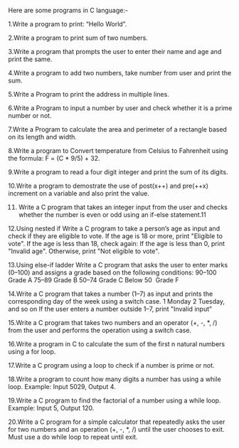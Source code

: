 Here are some programs in C language:-

1.Write a program to print: “Hello World”.

2.Write a program to print sum of two numbers.

3.Write a program that prompts the user to enter their name and age and print the same.

4.Write a program to add two numbers, take number from user and print the sum.

5.Write a Program to print the address in multiple lines.

6.Write a Program to input a number by user and check whether it is a prime number or not.

7.Write a Program to calculate the area and perimeter of a rectangle based on its length and width.

8.⁠Write a program to Convert temperature from Celsius to Fahrenheit using the formula: F = (C * 9/5) + 32.

9.Write a program to read a four digit integer and print the sum of its digits.

10.Write a program to demostrate the use of post(x++) and pre(++x) increment on a variable and also print the value.

11. Write a C program that takes an integer input from the user and checks whether the number is even or odd using an if-else statement.11

12.Using nested if
Write a C program to take a person’s age as input and check if they are eligible to vote.
If the age is 18 or more, print "Eligible to vote".
If the age is less than 18, check again:
If the age is less than 0, print "Invalid age".
Otherwise, print "Not eligible to vote".

13.Using else-if ladder
Write a C program that asks the user to enter marks (0–100) and assigns a grade based on the following conditions:
90–100  Grade A
75–89  Grade B
50–74  Grade C
Below 50  Grade F

14.Write a C program that takes a number (1–7) as input and prints the corresponding day of the week using a switch case.
1  Monday
2 Tuesday, and so on
If the user enters a number outside 1–7, print "Invalid input"

15.Write a C program that takes two numbers and an operator (+, -, *, /) from the user and performs the operation using a switch case.

16.Write a program in C to calculate the sum of the first n natural numbers using a for loop.

17.Write a C program using a loop to check if a number is prime or not.

18.Write a program to count how many digits a number has using a while loop.
Example: Input 5029, Output 4.

19.Write a C program to find the factorial of a number using a while loop.
Example: Input 5, Output 120.

20.Write a C program for a simple calculator that repeatedly asks the user for two numbers and an operation (+, -, *, /) until the user chooses to exit. Must use a do while loop to repeat until exit.



